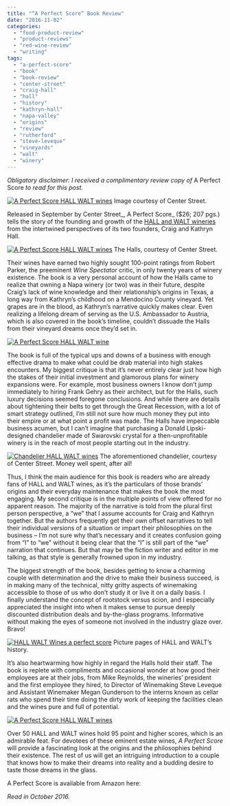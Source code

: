 ```yaml
---
title: "“A Perfect Score” Book Review"
date: "2016-11-02"
categories:
  - "food-product-review"
  - "product-reviews"
  - "red-wine-review"
  - "writing"
tags:
  - "a-perfect-score"
  - "book"
  - "book-review"
  - "center-street"
  - "craig-hall"
  - "hall"
  - "history"
  - "kathryn-hall"
  - "napa-valley"
  - "origins"
  - "review"
  - "rutherford"
  - "steve-leveque"
  - "vineyards"
  - "walt"
  - "winery"
---
```


_Obligatory disclaimer: I received a complimentary review copy of_ A Perfect Score _to read for this post._




<div class="caption">

[![A Perfect Score HALL WALT wines](http://s3.amazonaws.com/thegourmez-wpmedia/2016/11/PerfectScore_3D_comp-381x500.jpg)](http://s3.amazonaws.com/thegourmez-wpmedia/2016/11/PerfectScore_3D_comp.jpg) Image courtesy of Center Street.</div>


Released in September by Center Street_, A Perfect Score_ ($26; 207 pgs.) tells the story of the founding and growth of the [HALL and WALT wineries](https://www.hallwines.com/) from the intertwined perspectives of its two founders, Craig and Kathryn Hall.




<div class="caption">

[![A Perfect Score HALL WALT wines](http://s3.amazonaws.com/thegourmez-wpmedia/2016/11/Kathryn-Craig-Book-Shoot-18941-500x334.jpg)](http://s3.amazonaws.com/thegourmez-wpmedia/2016/11/Kathryn-Craig-Book-Shoot-18941.jpg) The Halls, courtesy of Center Street.</div>


Their wines have earned two highly sought 100-point ratings from Robert Parker, the preeminent _Wine Spectator_ critic, in only twenty years of winery existence. The book is a very personal account of how the Halls came to realize that owning a Napa winery (or two) was in their future, despite Craig’s lack of wine knowledge and their relationship’s origins in Texas, a long way from Kathryn’s childhood on a Mendocino County vineyard. Yet grapes are in the blood, as Kathryn’s narrative quickly makes clear. Even realizing a lifelong dream of serving as the U.S. Ambassador to Austria, which is also covered in the book’s timeline, couldn’t dissuade the Halls from their vineyard dreams once they’d set in.

[![A Perfect Score HALL WALT wine](http://s3.amazonaws.com/thegourmez-wpmedia/2016/11/APerfectScore-002-500x333.jpg)](http://s3.amazonaws.com/thegourmez-wpmedia/2016/11/APerfectScore-002.jpg)

The book is full of the typical ups and downs of a business with enough effective drama to make what could be drab material into high stakes encounters. My biggest critique is that it’s never entirely clear just how high the stakes of their initial investment and glamorous plans for winery expansions were. For example, most business owners I know don’t jump immediately to hiring Frank Gehry as their architect, but for the Halls, such luxury decisions seemed foregone conclusions. And while there are details about tightening their belts to get through the Great Recession, with a lot of smart strategy outlined, I’m still not sure how much money they put into their empire or at what point a profit was made. The Halls have impeccable business acumen, but I can’t imagine that purchasing a Donald Lipski-designed chandelier made of Swarovski crystal for a then-unprofitable winery is in the reach of most people starting out in the industry.




<div class="caption">

[![Chandelier HALL WALT wines](http://s3.amazonaws.com/thegourmez-wpmedia/2016/11/Cave-at-HALL-Rutherford-Chandelier-500x334.jpg)](http://s3.amazonaws.com/thegourmez-wpmedia/2016/11/Cave-at-HALL-Rutherford-Chandelier.jpg) The aforementioned chandelier, courtesy of Center Street. Money well spent, after all!</div>


Thus, I think the main audience for this book is readers who are already fans of HALL and WALT wines, as it’s the particulars of those brands’ origins and their everyday maintenance that makes the book the most engaging. My second critique is in the multiple points of view offered for no apparent reason. The majority of the narrative is told from the plural first person perspective, a “we” that I assume accounts for Craig and Kathryn together. But the authors frequently get their own offset narratives to tell their individual versions of a situation or impart their philosophies on the business – I’m not sure why that’s necessary and it creates confusion going from “I” to “we” without it being clear that the “I” is still part of the “we” narration that continues. But that may be the fiction writer and editor in me talking, as that style is generally frowned upon in my industry.

The biggest strength of the book, besides getting to know a charming couple with determination and the drive to make their business succeed, is in making many of the technical, nitty gritty aspects of winemaking accessible to those of us who don’t study it or live it on a daily basis. I finally understand the concept of rootstock versus scion, and I especially appreciated the insight into when it makes sense to pursue deeply discounted distribution deals and by-the-glass programs. Informative without making the eyes of someone not involved in the industry glaze over. Bravo!




<div class="caption">

[![HALL WALT Wines a perfect score](http://s3.amazonaws.com/thegourmez-wpmedia/2016/11/APerfectScore-003-500x333.jpg)](http://s3.amazonaws.com/thegourmez-wpmedia/2016/11/APerfectScore-003.jpg) Picture pages of HALL and WALT’s history.</div>


It’s also heartwarming how highly in regard the Halls hold their staff. The book is replete with compliments and occasional wonder at how good their employees are at their jobs, from Mike Reynolds, the wineries’ president and the first employee they hired, to Director of Winemaking Steve Leveque and Assistant Winemaker Megan Gunderson to the interns known as cellar rats who spend their time doing the dirty work of keeping the facilities clean and the wines pure and full of potential.

[![A Perfect Score HALL WALT wines](http://s3.amazonaws.com/thegourmez-wpmedia/2016/11/APerfectScore-005-333x500.jpg)](http://s3.amazonaws.com/thegourmez-wpmedia/2016/11/APerfectScore-005.jpg)

Over 50 HALL and WALT wines hold 95 point and higher scores, which is an admirable feat. For devotees of these eminent estate wines, _A Perfect Score_ will provide a fascinating look at the origins and the philosophies behind their existence. The rest of us will get an intriguing introduction to a couple that knows how to make their dreams into reality and a budding desire to taste those dreams in the glass.

A Perfect Score is available from Amazon here:

_Read in October 2016._
